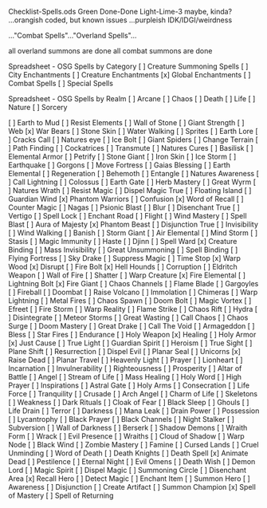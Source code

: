 
Checklist-Spells.ods
Green   Done-Done
Light-Lime-3    maybe, kinda?
...orangish     coded, but known issues
...purpleish    IDK/IDGI/weirdness

..."Combat Spells"..."Overland Spells"...

all overland summons are done
all combat summons are done



Spreadsheet - OSG Spells by Category
[ ] Creature Summoning Spells
[ ] City Enchantments
[ ] Creature Enchantments
[x] Global Enchantments
[ ] Combat Spells
[ ] Special Spells

Spreadsheet - OSG Spells by Realm
[ ] Arcane
[ ] Chaos
[ ] Death
[ ] Life
[ ] Nature
[ ] Sorcery



[ ] Earth to Mud
[ ] Resist Elements
[ ] Wall of Stone
[ ] Giant Strength
[ ] Web
[x] War Bears
[ ] Stone Skin
[ ] Water Walking
[ ] Sprites
[ ] Earth Lore
[ ] Cracks Call
[ ] Natures eye
[ ] Ice Bolt
[ ] Giant Spiders
[ ] Change Terrain
[ ] Path Finding
[ ] Cockatrices
[ ] Transmute
[ ] Natures Cures
[ ] Basilisk
[ ] Elemental Armor
[ ] Petrify
[ ] Stone Giant
[ ] Iron Skin
[ ] Ice Storm
[ ] Earthquake
[ ] Gorgons
[ ] Move Fortress
[ ] Gaias Blessing
[ ] Earth Elemental
[ ] Regeneration
[ ] Behemoth
[ ] Entangle
[ ] Natures Awareness
[ ] Call Lightning
[ ] Colossus
[ ] Earth Gate
[ ] Herb Mastery
[ ] Great Wyrm
[ ] Natures Wrath
[ ] Resist Magic
[ ] Dispel Magic True
[ ] Floating Island
[ ] Guardian Wind
[x] Phantom Warriors
[ ] Confusion
[x] Word of Recall
[ ] Counter Magic
[ ] Nagas
[ ] Psionic Blast
[ ] Blur
[ ] Disenchant True
[ ] Vertigo
[ ] Spell Lock
[ ] Enchant Road
[ ] Flight
[ ] Wind Mastery
[ ] Spell Blast
[ ] Aura of Majesty
[x] Phantom Beast
[ ] Disjunction True
[ ] Invisibility
[ ] Wind Walking
[ ] Banish
[ ] Storm Giant
[ ] Air Elemental
[ ] Mind Storm
[ ] Stasis
[ ] Magic Immunity
[ ] Haste
[ ] Djinn
[ ] Spell Ward
[x] Creature Binding
[ ] Mass Invisibility
[ ] Great Unsummoning
[ ] Spell Binding
[ ] Flying Fortress
[ ] Sky Drake
[ ] Suppress Magic
[ ] Time Stop
[x] Warp Wood
[x] Disrupt
[ ] Fire Bolt
[x] Hell Hounds
[ ] Corruption
[ ] Eldritch Weapon
[ ] Wall of Fire
[ ] Shatter
[ ] Warp Creature
[x] Fire Elemental
[ ] Lightning Bolt
[x] Fire Giant
[ ] Chaos Channels
[ ] Flame Blade
[ ] Gargoyles
[ ] Fireball
[ ] Doombat
[ ] Raise Volcano
[ ] Immolation
[ ] Chimeras
[ ] Warp Lightning
[ ] Metal Fires
[ ] Chaos Spawn
[ ] Doom Bolt
[ ] Magic Vortex
[ ] Efreet
[ ] Fire Storm
[ ] Warp Reality
[ ] Flame Strike
[ ] Chaos Rift
[ ] Hydra
[ ] Disintegrate
[ ] Meteor Storms
[ ] Great Wasting
[ ] Call Chaos
[ ] Chaos Surge
[ ] Doom Mastery
[ ] Great Drake
[ ] Call The Void
[ ] Armageddon
[ ] Bless
[ ] Star Fires
[ ] Endurance
[ ] Holy Weapon
[x] Healing
[ ] Holy Armor
[x] Just Cause
[ ] True Light
[ ] Guardian Spirit
[ ] Heroism
[ ] True Sight
[ ] Plane Shift
[ ] Resurrection
[ ] Dispel Evil
[ ] Planar Seal
[ ] Unicorns
[x] Raise Dead
[ ] Planar Travel
[ ] Heavenly Light
[ ] Prayer
[ ] Lionheart
[ ] Incarnation
[ ] Invulnerability
[ ] Righteousness
[ ] Prosperity
[ ] Altar of Battle
[ ] Angel
[ ] Stream of Life
[ ] Mass Healing
[ ] Holy Word
[ ] High Prayer
[ ] Inspirations
[ ] Astral Gate
[ ] Holy Arms
[ ] Consecration
[ ] Life Force
[ ] Tranquility
[ ] Crusade
[ ] Arch Angel
[ ] Charm of Life
[ ] Skeletons
[ ] Weakness
[ ] Dark Rituals
[ ] Cloak of Fear
[ ] Black Sleep
[ ] Ghouls
[ ] Life Drain
[ ] Terror
[ ] Darkness
[ ] Mana Leak
[ ] Drain Power
[ ] Possession
[ ] Lycantrophy
[ ] Black Prayer
[ ] Black Channels
[ ] Night Stalker
[ ] Subversion
[ ] Wall of Darkness
[ ] Berserk
[ ] Shadow Demons
[ ] Wraith Form
[ ] Wrack
[ ] Evil Presence
[ ] Wraiths
[ ] Cloud of Shadow
[ ] Warp Node
[ ] Black Wind
[ ] Zombie Mastery
[ ] Famine
[ ] Cursed Lands
[ ] Cruel Unminding
[ ] Word of Death
[ ] Death Knights
[ ] Death Spell
[x] Animate Dead
[ ] Pestilence
[ ] Eternal Night
[ ] Evil Omens
[ ] Death Wish
[ ] Demon Lord
[ ] Magic Spirit
[ ] Dispel Magic
[ ] Summoning Circle
[ ] Disenchant Area
[x] Recall Hero
[ ] Detect Magic
[ ] Enchant Item
[ ] Summon Hero
[ ] Awareness
[ ] Disjunction
[ ] Create Artifact
[ ] Summon Champion
[x] Spell of Mastery
[ ] Spell of Returning
